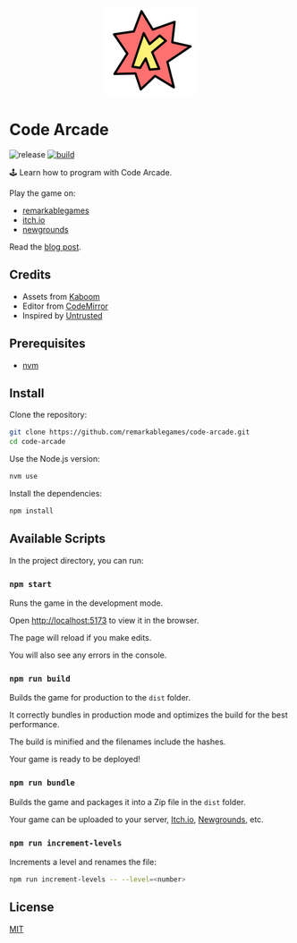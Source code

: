 <p align="center">
  <img src="https://github.com/remarkablegames/code-arcade/blob/master/public/logo.png" alt="Code Arcade">
</p>

# Code Arcade

![release](https://img.shields.io/github/v/release/remarkablegames/code-arcade)
[![build](https://github.com/remarkablegames/code-arcade/actions/workflows/build.yml/badge.svg)](https://github.com/remarkablegames/code-arcade/actions/workflows/build.yml)

🕹️ Learn how to program with Code Arcade.

Play the game on:

- [remarkablegames](https://remarkablegames.org/code-arcade)
- [itch.io](https://remarkablegames.itch.io/code-arcade)
- [newgrounds](https://www.newgrounds.com/portal/view/934247)

Read the [blog post](https://remarkablegames.org/posts/code-arcade/).

## Credits

- Assets from [Kaboom](https://kaboomjs.com/)
- Editor from [CodeMirror](https://codemirror.net/)
- Inspired by [Untrusted](https://alexnisnevich.github.io/untrusted/)

## Prerequisites

- [nvm](https://github.com/nvm-sh/nvm#readme)

## Install

Clone the repository:

```sh
git clone https://github.com/remarkablegames/code-arcade.git
cd code-arcade
```

Use the Node.js version:

```sh
nvm use
```

Install the dependencies:

```sh
npm install
```

## Available Scripts

In the project directory, you can run:

### `npm start`

Runs the game in the development mode.

Open [http://localhost:5173](http://localhost:5173) to view it in the browser.

The page will reload if you make edits.

You will also see any errors in the console.

### `npm run build`

Builds the game for production to the `dist` folder.

It correctly bundles in production mode and optimizes the build for the best performance.

The build is minified and the filenames include the hashes.

Your game is ready to be deployed!

### `npm run bundle`

Builds the game and packages it into a Zip file in the `dist` folder.

Your game can be uploaded to your server, [Itch.io](https://itch.io/), [Newgrounds](https://www.newgrounds.com/), etc.

### `npm run increment-levels`

Increments a level and renames the file:

```sh
npm run increment-levels -- --level=<number>
```

## License

[MIT](LICENSE)
